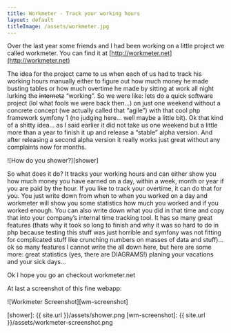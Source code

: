 ```yaml
---
title: Workmeter - Track your working hours
layout: default
titleImage: /assets/workmeter.jpg
---
```


Over the last year some friends and I had been working on a little project we called workmeter. 
You can find it at [http://workmeter.net](http://workmeter.net)

The idea for the project came to us when each of us had to track his working hours manually either to figure out how 
much money he made busting tables or how much overtime he made by sitting at work all night lurking the <del>internetz</del> 
“working”. So we were like: lets do a quick software project (lol what fools we were back then…) on just one weekend 
without a concrete concept (we actually called that “agile”) with that cool php framework symfony 1 (no judging here… 
well maybe a little bit). Ok that kind of a shitty idea… as I said earlier it did not take us one weekend but a little 
more than a year to finish it up and release a “stable” alpha version. And after releasing a second alpha version it 
really works just great without any complaints now for months.

![How do you shower?][shower]

So what does it do? It tracks your working hours and can either show you how much money you have earned on a day, 
within a week, month or year if you are paid by the hour. If you like to track your overtime, it can do that for you. 
You just write down from when to when you worked on a day and workmeter will show you some statistics how much you 
worked and if you worked enough. You can also write down what you did in that time and copy that into your company’s 
internal time tracking tool. It has so many great features (thats why it took so long to finish and why it was so 
hard to do in php because testing this stuff was just horrible and symfony was not fitting for complicated stuff like 
crunching numbers on masses of data and stuff)… ok so many features I cannot write the all down here, but here are 
some more: great statistics (yes, there are DIAGRAMS!) planing your vacations and your sick days…

Ok I hope you go an checkout workmeter.net

At last a screenshot of this fine webapp:

![Workmeter Screenshot][wm-screenshot]

[shower]: {{ site.url }}/assets/shower.png
[wm-screenshot]: {{ site.url }}/assets/workmeter-screenshot.png
